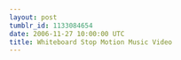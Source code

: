 ```yaml
---
layout: post
tumblr_id: 1133084654  
date: 2006-11-27 10:00:00 UTC
title: Whiteboard Stop Motion Music Video
---
```


<object width="425" height="350"><param name="movie" value="http://www.youtube.com/v/u46eaeAfeqw"></param><param name="wmode" value="transparent"></param><embed src="http://www.youtube.com/v/u46eaeAfeqw" type="application/x-shockwave-flash" wmode="transparent" width="425" height="350"></embed></object>
